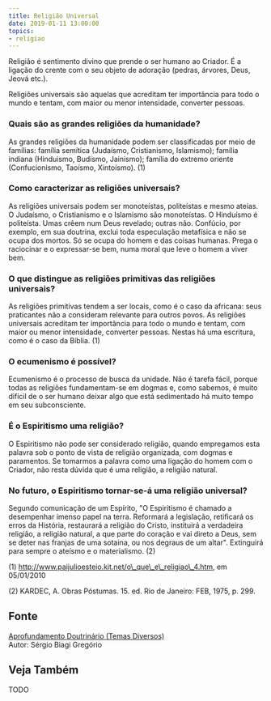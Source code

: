 ```yaml
---
title: Religião Universal
date: 2019-01-11 13:00:00
topics: 
- religiao
---
```


Religião é sentimento divino que prende o ser humano ao Criador. É a
ligação do crente com o seu objeto de adoração (pedras, árvores, Deus,
Jeová etc.).

Religiões universais são aquelas que acreditam ter importância para
todo o mundo e tentam, com maior ou menor intensidade, converter
pessoas.

### Quais são as grandes religiões da humanidade?
As grandes religiões da humanidade podem ser classificadas por meio de
famílias: família semítica (Judaísmo, Cristianismo, Islamismo);
família indiana (Hinduismo, Budismo, Jainismo); família do extremo
oriente (Confucionismo, Taoísmo, Xintoísmo). (1)

### Como caracterizar as religiões universais?
As religiões universais podem ser monoteístas, politeístas e mesmo
ateias. O Judaísmo, o Cristianismo e o Islamismo são monoteístas. O
Hinduísmo é politeísta. Umas crêem num Deus revelado; outras não.
Confúcio, por exemplo, em sua doutrina, exclui toda especulação
metafísica e não se ocupa dos mortos. Só se ocupa do homem e das coisas
humanas. Prega o raciocinar e o expressar-se bem, numa moral que leve o
homem a viver bem.

### O que distingue as religiões primitivas das religiões universais?
As religiões primitivas tendem a ser locais, como é o caso da
africana: seus praticantes não a consideram relevante para outros povos.
As religiões universais acreditam ter importância para todo o mundo e
tentam, com maior ou menor intensidade, converter pessoas. Nestas há uma
escritura, como é o caso da Bíblia. (1)

### O ecumenismo é possível?
Ecumenismo é o processo de busca da unidade. Não é tarefa fácil,
porque todas as religiões fundamentam-se em dogmas e, como sabemos, é
muito difícil de o ser humano deixar algo que está sedimentado há muito
tempo em seu subconsciente.

### É o Espiritismo uma religião?
O Espiritismo não pode ser considerado religião, quando empregamos esta
palavra sob o ponto de vista de religião organizada, com dogmas e
paramentos. Se tomarmos a palavra como uma ligação do homem com o
Criador, não resta dúvida que é uma religião, a religião natural.

### No futuro, o Espiritismo tornar-se-á uma religião universal?
Segundo comunicação de um Espírito, "O Espiritismo é chamado a
desempenhar imenso papel na terra. Reformará a legislação, retificará os
erros da História, restaurará a religião do Cristo, instituirá a
verdadeira religião, a religião natural, a que parte do coração e vai
direto a Deus, sem se deter nas franjas de uma sotaina, ou nos degraus
de um altar". Extinguirá para sempre o ateísmo e o materialismo. (2)




(1) http://www.paijulioesteio.kit.net/o\_que\_e\_religiao\_4.htm, em
05/01/2010

(2) KARDEC, A. Obras Póstumas. 15. ed. Rio de Janeiro: FEB, 1975, p.
299.

## Fonte
[Aprofundamento Doutrinário (Temas Diversos)](https://sites.google.com/view/aprofundamentodoutrinario/religiões-universais)  
Autor: Sérgio Biagi Gregório



## Veja Também
TODO


